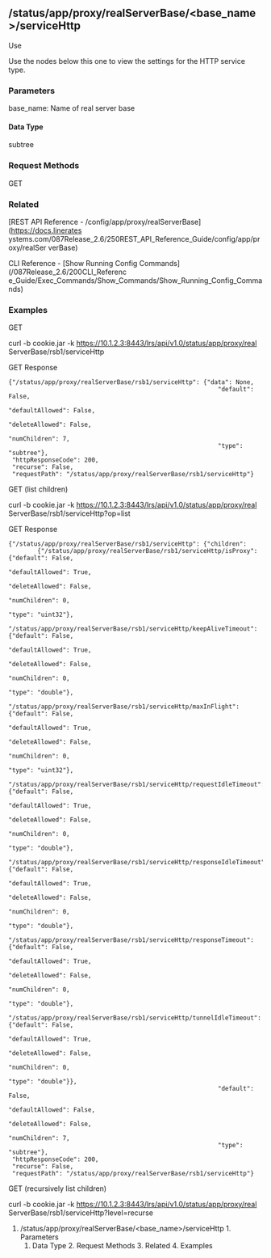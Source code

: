 ## /status/app/proxy/realServerBase/<base_name>/serviceHttp

Use

Use the nodes below this one to view the settings for the HTTP service type.

### Parameters

base_name: Name of real server base

#### Data Type

subtree

### Request Methods

GET

### Related

[REST API Reference - /config/app/proxy/realServerBase](https://docs.linerates
ystems.com/087Release_2.6/250REST_API_Reference_Guide/config/app/proxy/realSer
verBase)

CLI Reference - [Show Running Config Commands](/087Release_2.6/200CLI_Referenc
e_Guide/Exec_Commands/Show_Commands/Show_Running_Config_Commands)

### Examples

GET

curl -b cookie.jar -k https://10.1.2.3:8443/lrs/api/v1.0/status/app/proxy/real
ServerBase/rsb1/serviceHttp

GET Response

    
    
    {"/status/app/proxy/realServerBase/rsb1/serviceHttp": {"data": None,
                                                              "default": False,
                                                              "defaultAllowed": False,
                                                              "deleteAllowed": False,
                                                              "numChildren": 7,
                                                              "type": "subtree"},
     "httpResponseCode": 200,
     "recurse": False,
     "requestPath": "/status/app/proxy/realServerBase/rsb1/serviceHttp"}
    

GET (list children)

curl -b cookie.jar -k https://10.1.2.3:8443/lrs/api/v1.0/status/app/proxy/real
ServerBase/rsb1/serviceHttp?op=list

GET Response

    
    
    {"/status/app/proxy/realServerBase/rsb1/serviceHttp": {"children": 
            {"/status/app/proxy/realServerBase/rsb1/serviceHttp/isProxy": {"default": False,
                                                                           "defaultAllowed": True,
                                                                           "deleteAllowed": False,
                                                                           "numChildren": 0,
                                                                           "type": "uint32"},
             "/status/app/proxy/realServerBase/rsb1/serviceHttp/keepAliveTimeout": {"default": False,
                                                                                    "defaultAllowed": True,
                                                                                    "deleteAllowed": False,
                                                                                    "numChildren": 0,
                                                                                    "type": "double"},
             "/status/app/proxy/realServerBase/rsb1/serviceHttp/maxInFlight": {"default": False,
                                                                               "defaultAllowed": True,
                                                                               "deleteAllowed": False,
                                                                               "numChildren": 0,
                                                                               "type": "uint32"},
             "/status/app/proxy/realServerBase/rsb1/serviceHttp/requestIdleTimeout": {"default": False,
                                                                                      "defaultAllowed": True,
                                                                                      "deleteAllowed": False,
                                                                                      "numChildren": 0,
                                                                                      "type": "double"},
             "/status/app/proxy/realServerBase/rsb1/serviceHttp/responseIdleTimeout": {"default": False,
                                                                                       "defaultAllowed": True,
                                                                                       "deleteAllowed": False,
                                                                                       "numChildren": 0,
                                                                                       "type": "double"},
             "/status/app/proxy/realServerBase/rsb1/serviceHttp/responseTimeout": {"default": False,
                                                                                   "defaultAllowed": True,
                                                                                   "deleteAllowed": False,
                                                                                   "numChildren": 0,
                                                                                   "type": "double"},
             "/status/app/proxy/realServerBase/rsb1/serviceHttp/tunnelIdleTimeout": {"default": False,
                                                                                     "defaultAllowed": True,
                                                                                     "deleteAllowed": False,
                                                                                     "numChildren": 0,
                                                                                     "type": "double"}},
                                                              "default": False,
                                                              "defaultAllowed": False,
                                                              "deleteAllowed": False,
                                                              "numChildren": 7,
                                                              "type": "subtree"},
     "httpResponseCode": 200,
     "recurse": False,
     "requestPath": "/status/app/proxy/realServerBase/rsb1/serviceHttp"}
    

GET (recursively list children)

curl -b cookie.jar -k https://10.1.2.3:8443/lrs/api/v1.0/status/app/proxy/real
ServerBase/rsb1/serviceHttp?level=recurse

  1. /status/app/proxy/realServerBase/<base_name>/serviceHttp
    1. Parameters
      1. Data Type
    2. Request Methods
    3. Related
    4. Examples

